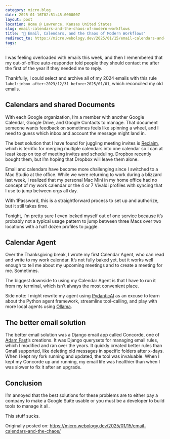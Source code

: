 ```yaml
---
category: micro.blog
date: 2025-01-16T02:51:45.000000Z
layout: post
location: Home @ Lawrence, Kansas United States
slug: email-calendars-and-the-chaos-of-modern-workflows
title: "📩 Email, Calendars, and the Chaos of Modern Workflows"
redirect_to: https://micro.webology.dev/2025/01/15/email-calendars-and-the-chaos/
tags:
---
```


I was feeling overloaded with emails this week, and then I remembered that my out-of-office auto-responder told people they should contact me after the first of the year if they needed me to reply.

Thankfully, I could select and archive all of my 2024 emails with this rule `label:inbox after:2023/12/31 before:2025/01/01`, which reconciled my old emails.

Calendars and shared Documents
------------------------------

With each Google organization, I’m a member with another Google Calendar, Google Drive, and Google Contacts to manage. That document someone wants feedback on sometimes feels like spinning a wheel, and I need to guess which inbox and account the message might land in.

The best solution that I have found for juggling meeting invites is [Reclaim](https://reclaim.ai), which is terrific for merging multiple calendars into one calendar so I can at least keep on top of meeting invites and scheduling. Dropbox recently bought them, but I’m hoping that Dropbox will leave them alone.

Email and calendars have become more challenging since I switched to a Mac Studio at the office. While we were returning to work during a blizzard last week, I realized that my personal Mac Mini in my home office had no concept of my work calendar or the 4 or 7 Vivaldi profiles with syncing that I use to jump between orgs all day.

With 1Password, this is a straightforward process to set up and authorize, but it still takes time.

Tonight, I’m pretty sure I even locked myself out of one service because it’s probably not a typical usage pattern to jump between three Macs over two locations with a half dozen profiles to juggle.

Calendar Agent
--------------

Over the Thanksgiving break, I wrote my first Calendar Agent, who can read and write to my work calendar. It’s not fully baked yet, but it works well enough to tell me about my upcoming meetings and to create a meeting for me. Sometimes.

The biggest downside to using my Calendar Agent is that I have to run it from my terminal, which isn’t always the most convenient place.

Side note: I might rewrite my agent using [PydanticAI](https://ai.pydantic.dev) as an excuse to learn about the Python agent framework, streamline tool-calling, and play with more local agents using [Ollama](https://ollama.com).

The better email solution
-------------------------

The better email solution was a Django email app called Concorde, one of [Adam Fast](https://github.com/adamfast)’s creations. It was Django querysets for managing email rules, which I modified and ran over the years. It quickly created better rules than Gmail supported, like deleting old messages in specific folders after x-days. When I kept my fork running and updated, the tool was invaluable. When I kept my Concorde up and running, my email life was healthier than when I was slower to fix it after an upgrade.

Conclusion
----------

I’m annoyed that the best solutions for these problems are to either pay a company to make a Google Suite usable or you must be a developer to build tools to manage it all.

This stuff sucks.

Originally posted on: https://micro.webology.dev/2025/01/15/email-calendars-and-the-chaos/

